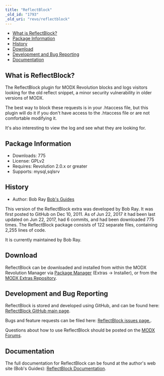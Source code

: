 ```yaml
---
title: "ReflectBlock"
_old_id: "1793"
_old_uri: "revo/reflectblock"
---
```


- [What is ReflectBlock?](#ReflectBlock-WhatisReflectBlock)
- [Package Information](#ReflectBlock-Information)
- [History](#ReflectBlock-History)
- [Download](#ReflectBlock-Download)
- [Development and Bug Reporting](#ReflectBlock-DevelopmentandBugReporting)
- [Documentation](#ReflectBlock-Documentation)
 
## What is ReflectBlock?

The ReflectBlock plugin for MODX Revolution blocks and logs visitors looking for the old reflect snippet, a minor security vulnerability in older versions of MODX.

The best way to block these requests is in your .htaccess file, but this plugin will do it if you don't have access to the .htaccess file or are not comfortable modifying it.

It's also interesting to view the log and see what they are looking for.

## Package Information

- Downloads: 775
- License: GPLv2
- Requires: Revolution 2.0.x or greater
- Supports: mysql,sqlsrv

## History

- Author: Bob Ray [Bob's Guides](https://bobsguides.com)

 This version of the ReflectBlock extra was developed by Bob Ray. It was first posted to GitHub on Dec 10, 2011. As of Jun 22, 2017 it had been last updated on Jun 22, 2017, had 6 commits, and had been downloaded 775 times. The ReflectBlock package consists of 122 separate files, containing 2,255 lines of code.

It is currently maintained by Bob Ray.

## Download

 ReflectBlock can be downloaded and installed from within the MODX Revolution Manager via [Package Manager](developing-in-modx/advanced-development/package-management "Package Manager") (Extras -> Installer), or from the [MODX Extras Repository](https://modx.com/extras/package/reflectblock).

## Development and Bug Reporting 

 ReflectBlock is stored and developed using GitHub, and can be found here: [ReflectBlock GitHub main page](https://github.com/BobRay/ReflectBlock).

 Bugs and feature requests can be filed here: [ReflectBlock issues page.](https://github.com/BobRay/ReflectBlock/issues).

Questions about how to use ReflectBlock should be posted on the [MODX Forums](https://forums.modx.com).

## Documentation

 The full documentation for ReflectBlock can be found at the author's web site (Bob's Guides): [ReflectBlock Documentation](https://bobsguides.com/reflctblock-tutorial.html).